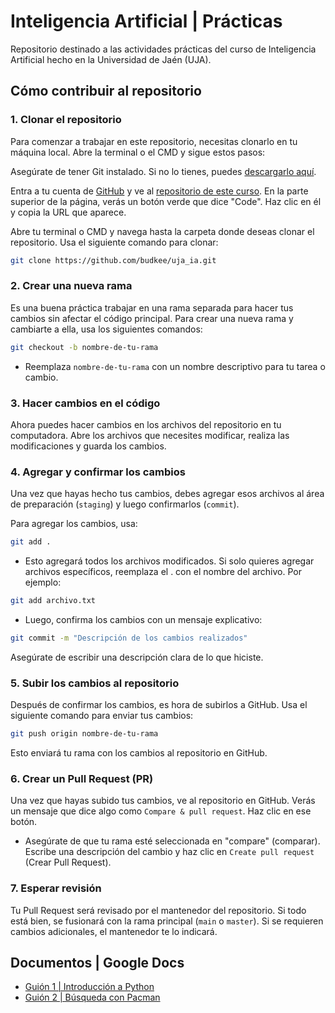 # Inteligencia Artificial | Prácticas

Repositorio destinado a las actividades prácticas del curso de Inteligencia Artificial hecho en la Universidad de Jaén (UJA).

## Cómo contribuir al repositorio

### 1. Clonar el repositorio

Para comenzar a trabajar en este repositorio, necesitas clonarlo en tu máquina local. Abre la terminal o el CMD y sigue estos pasos:

Asegúrate de tener Git instalado. Si no lo tienes, puedes [descargarlo aquí](https://git-scm.com/downloads).

Entra a tu cuenta de [GitHub](https://github.com/) y ve al [repositorio de este curso](https://github.com/budkee/uja_ia.git). En la parte superior de la página, verás un botón verde que dice "Code". Haz clic en él y copia la URL que aparece.

Abre tu terminal o CMD y navega hasta la carpeta donde deseas clonar el repositorio. Usa el siguiente comando para clonar:

```bash
git clone https://github.com/budkee/uja_ia.git
```

### 2. Crear una nueva rama

Es una buena práctica trabajar en una rama separada para hacer tus cambios sin afectar el código principal. Para crear una nueva rama y cambiarte a ella, usa los siguientes comandos:

```bash
git checkout -b nombre-de-tu-rama
```

- Reemplaza `nombre-de-tu-rama` con un nombre descriptivo para tu tarea o cambio.

### 3. Hacer cambios en el código

Ahora puedes hacer cambios en los archivos del repositorio en tu computadora. Abre los archivos que necesites modificar, realiza las modificaciones y guarda los cambios.

### 4. Agregar y confirmar los cambios

Una vez que hayas hecho tus cambios, debes agregar esos archivos al área de preparación (`staging`) y luego confirmarlos (`commit`).

Para agregar los cambios, usa:

```bash
git add .
```

- Esto agregará todos los archivos modificados. Si solo quieres agregar archivos específicos, reemplaza el . con el nombre del archivo. Por ejemplo:

```bash
git add archivo.txt
```

- Luego, confirma los cambios con un mensaje explicativo:

```bash
git commit -m "Descripción de los cambios realizados"
```

Asegúrate de escribir una descripción clara de lo que hiciste.

### 5. Subir los cambios al repositorio

Después de confirmar los cambios, es hora de subirlos a GitHub. Usa el siguiente comando para enviar tus cambios:

```bash
git push origin nombre-de-tu-rama
```

Esto enviará tu rama con los cambios al repositorio en GitHub.

### 6. Crear un Pull Request (PR)

Una vez que hayas subido tus cambios, ve al repositorio en GitHub. Verás un mensaje que dice algo como `Compare & pull request`. Haz clic en ese botón.

- Asegúrate de que tu rama esté seleccionada en "compare" (comparar).
Escribe una descripción del cambio y haz clic en `Create pull request` (Crear Pull Request).

### 7. Esperar revisión

Tu Pull Request será revisado por el mantenedor del repositorio. Si todo está bien, se fusionará con la rama principal (`main` o `master`). Si se requieren cambios adicionales, el mantenedor te lo indicará.

## Documentos | Google Docs

- [Guión 1 | Introducción a Python](https://docs.google.com/document/d/1VoInxl7XKjkz48B8c_cU_2ImecmmEWfKhhHOV4kuGao/edit?usp=sharing)
- [Guión 2 | Búsqueda con Pacman](https://docs.google.com/document/d/1sbvCs2RUFN46dUjReb8AStsrWGLVUwg1XKUu0s4iIrg/edit?usp=sharing)
